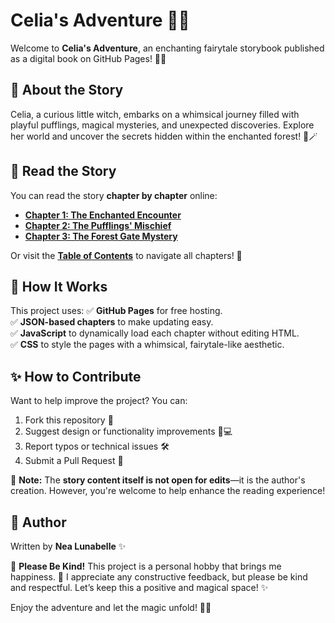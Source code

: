 # Celia's Adventure 🌙✨

Welcome to **Celia's Adventure**, an enchanting fairytale storybook published as a digital book on GitHub Pages! 📖✨

## 📜 About the Story
Celia, a curious little witch, embarks on a whimsical journey filled with playful pufflings, magical mysteries, and unexpected discoveries. Explore her world and uncover the secrets hidden within the enchanted forest! 🌿🪄

## 📖 Read the Story
You can read the story **chapter by chapter** online:
- **[Chapter 1: The Enchanted Encounter](https://nesiac11.github.io/celia-adventure/chapter.html?id=1)**
- **[Chapter 2: The Pufflings' Mischief](https://nesiac11.github.io/celia-adventure/chapter.html?id=2)**
- **[Chapter 3: The Forest Gate Mystery](https://nesiac11.github.io/celia-adventure/chapter.html?id=3)**

Or visit the **[Table of Contents](https://nesiac11.github.io/celia-adventure/index.html)** to navigate all chapters! 📜

## 🔧 How It Works
This project uses:
✅ **GitHub Pages** for free hosting.  
✅ **JSON-based chapters** to make updating easy.  
✅ **JavaScript** to dynamically load each chapter without editing HTML.  
✅ **CSS** to style the pages with a whimsical, fairytale-like aesthetic.  

## ✨ How to Contribute
Want to help improve the project? You can:
1. Fork this repository 🍴
2. Suggest design or functionality improvements 🎨💻
3. Report typos or technical issues 🛠️
4. Submit a Pull Request 🚀

📌 **Note:** The **story content itself is not open for edits**—it is the author's creation. However, you're welcome to help enhance the reading experience!

## 🌙 Author
Written by **Nea Lunabelle** ✨

📢 **Please Be Kind!**
This project is a personal hobby that brings me happiness. 💖 I appreciate any constructive feedback, but please be kind and respectful. Let’s keep this a positive and magical space! ✨

Enjoy the adventure and let the magic unfold! 🌙📖
